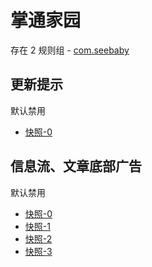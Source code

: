 # 掌通家园

存在 2 规则组 - [com.seebaby](/src/apps/com.seebaby.ts)

## 更新提示

默认禁用

- [快照-0](https://i.gkd.li/import/12705351)

## 信息流、文章底部广告

默认禁用

- [快照-0](https://i.gkd.li/import/12705353)
- [快照-1](https://i.gkd.li/import/12705363)
- [快照-2](https://i.gkd.li/import/12705372)
- [快照-3](https://i.gkd.li/import/12705358)

